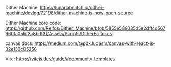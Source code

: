 Dither Machine:
https://lunarlabs.itch.io/dither-machine/devlog/72198/dither-machine-is-now-open-source

Dither Machine core code:
https://github.com/Relfos/Dither_Machine/blob/5855e589385d5e2dff4d567960fa05bf3c8bdf31/Assets/Scripts/DitherEditor.cs

canvas docs:
https://medium.com/@pdx.lucasm/canvas-with-react-js-32e133c05258

Vite:
https://vitejs.dev/guide/#community-templates
